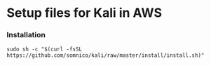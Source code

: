 # Setup files for Kali in AWS

### Installation
`sudo sh -c "$(curl -fsSL https://github.com/somnico/kali/raw/master/install/install.sh)"`
